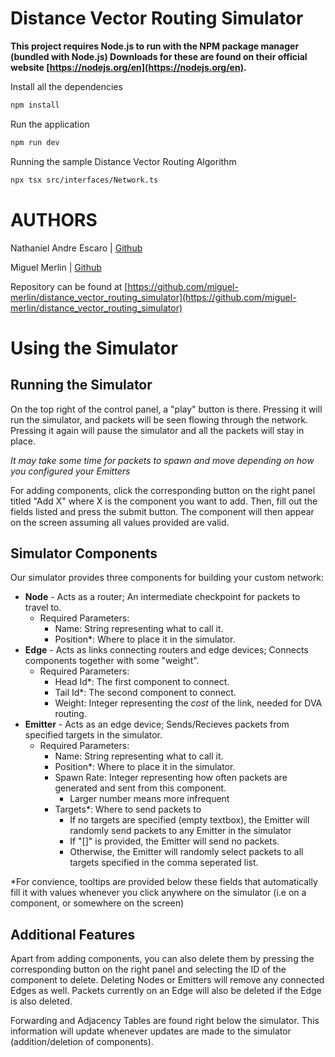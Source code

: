 # Distance Vector Routing Simulator

**This project requires Node.js to run with the NPM package manager (bundled with Node.js)
Downloads for these are found on their official website [https://nodejs.org/en](https://nodejs.org/en).**

Install all the dependencies
```bash
npm install
```
Run the application
```bash
npm run dev
```

Running the sample Distance Vector Routing Algorithm
```bash
npx tsx src/interfaces/Network.ts
```

# AUTHORS

Nathaniel Andre Escaro | [Github](https://github.com/butterman0423)

Miguel Merlin | [Github](https://github.com/miguel-merlin)



Repository can be found at [https://github.com/miguel-merlin/distance_vector_routing_simulator](https://github.com/miguel-merlin/distance_vector_routing_simulator)

# Using the Simulator

## Running the Simulator

On the top right of the control panel, a "play" button is there. Pressing it will run the simulator, and packets will be seen flowing through the network. 
Pressing it again will pause the simulator and all the packets will stay in place.

*It may take some time for packets to spawn and move depending on how you configured your Emitters*

For adding components, click the corresponding button on the right panel titled "Add X" where X is the component you want to add. Then, fill out the fields listed and press the submit button.
The component will then appear on the screen assuming all values provided are valid.

## Simulator Components

Our simulator provides three components for building your custom network:
- **Node** - Acts as a router; An intermediate checkpoint for packets to travel to.
  - Required Parameters:
    - Name: String representing what to call it.
    - Position\*: Where to place it in the simulator.
- **Edge** - Acts as links connecting routers and edge devices; Connects components together with some "weight".
  - Required Parameters:
    - Head Id\*: The first component to connect.
    - Tail Id\*: The second component to connect.
    - Weight: Integer representing the *cost* of the link, needed for DVA routing.
- **Emitter** - Acts as an edge device; Sends/Recieves packets from specified targets in the simulator.
  - Required Parameters:
    - Name: String representing what to call it.
    - Position\*: Where to place it in the simulator.
    - Spawn Rate: Integer representing how often packets are generated and sent from this component.
      - Larger number means more infrequent
    - Targets\*: Where to send packets to
      - If no targets are specified (empty textbox), the Emitter will randomly send packets to any Emitter in the simulator
      - If "\[\]" is provided, the Emitter will send no packets.
      - Otherwise, the Emitter will randomly select packets to all targets specified in the comma seperated list.

\*For convience, tooltips are provided below these fields that automatically fill it with values whenever you click anywhere on the simulator (i.e on a component, or somewhere on the screen)

## Additional Features

Apart from adding components, you can also delete them by pressing the corresponding button on the right panel and selecting the ID of the component to delete.
Deleting Nodes or Emitters will remove any connected Edges as well. Packets currently on an Edge will also be deleted if the Edge is also deleted.

Forwarding and Adjacency Tables are found right below the simulator. This information will update whenever updates are made to the simulator (addition/deletion of components).
